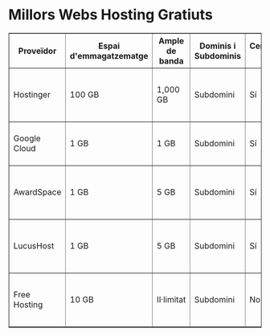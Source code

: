 # Millors Webs Hosting Gratiuts
<table border="1">
  <thead>
    <tr>
      <th>Proveïdor</th>
      <th>Espai d'emmagatzematge</th>
      <th>Ample de banda</th>
      <th>Dominis i Subdominis</th>
      <th>Certificat SSL</th>
      <th>Publicitat</th>
      <th>Altres Característiques</th>
      <th>Enllaç</th>
    </tr>
  </thead>
  <tbody>
    <tr>
      <td>Hostinger</td>
      <td>100 GB</td>
      <td>1,000 GB</td>
      <td>Subdomini</td>
      <td>Sí</td>
      <td>Sí</td>
      <td>CPanel, suport per CMS com WordPress, bases de dades MySQL</td>
      <td><a href="https://www.hostinger.com">Hostinger</a></td>
    </tr>
    <tr>
      <td>Google Cloud</td>
      <td>1 GB </td>
      <td>1 GB</td>
      <td>Subdomini</td>
      <td>Sí</td>
      <td>No</td>
      <td>Prova gratuïta de crèdits per als serveis en núvol, incloent hosting</td>
      <td><a href="https://cloud.google.com">Google Cloud</a></td>
    </tr>
    <tr>
      <td>AwardSpace</td>
      <td>1 GB</td>
      <td>5 GB</td>
      <td>Subdomini</td>
      <td>Sí</td>
      <td>No</td>
      <td>Protecció anti-spam i antivirus, suport per a WordPress i Joomla</td>
      <td><a href="https://www.awardspace.com">AwardSpace</a></td>
    </tr>
    <tr>
      <td>LucusHost</td>
      <td>1 GB</td>
      <td>5 GB</td>
      <td>Subdomini</td>
      <td>Sí</td>
      <td>No</td>
      <td>CPanel, suport per a CMS com WordPress, Joomla, PrestaShop</td>
      <td><a href="https://www.lucushost.com">LucusHost</a></td>
    </tr>
    <tr>
      <td>Free Hosting</td>
      <td>10 GB</td>
      <td>Il·limitat</td>
      <td>Subdomini</td>
      <td>No</td>
      <td>Sí</td>
      <td>Suport per PHP, MySQL, instal·lacions automàtiques com WordPress</td>
      <td><a href="https://www.freehosting.com">Free Hosting</a></td>
    </tr>
  </tbody>
</table>
